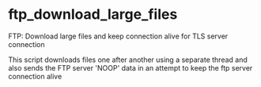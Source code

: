 # ftp_download_large_files
FTP: Download large files and keep connection alive for TLS server connection

This script downloads files one after another using a separate thread and also sends the FTP server 'NOOP' data in an attempt to keep the ftp server connection alive
